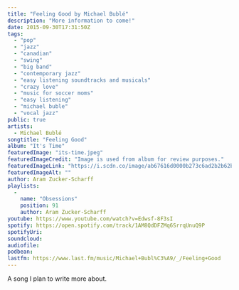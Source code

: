 ```yaml
---
title: "Feeling Good by Michael Bublé"
description: "More information to come!"
date: 2015-09-30T17:31:50Z
tags:
  - "pop"
  - "jazz"
  - "canadian"
  - "swing"
  - "big band"
  - "contemporary jazz"
  - "easy listening soundtracks and musicals"
  - "crazy love"
  - "music for soccer moms"
  - "easy listening"
  - "michael buble"
  - "vocal jazz"
public: true
artists:
  - Michael Bublé
songtitle: "Feeling Good"
album: "It's Time"
featuredImage: "its-time.jpeg"
featuredImageCredit: "Image is used from album for review purposes."
featuredImageLink: "https://i.scdn.co/image/ab67616d0000b273c6ad2b2b62b581a23a7c1759"
featuredImageAlt: ""
author: Aram Zucker-Scharff
playlists:
  -
    name: "Obsessions"
    position: 91
    author: Aram Zucker-Scharff
youtube: https://www.youtube.com/watch?v=Edwsf-8F3sI
spotify: https://open.spotify.com/track/1AM8QdDFZMq6SrrqUnuQ9P
spotifyUri: 
soundcloud:
audiofile:
podbean:
lastfm: https://www.last.fm/music/Michael+Bubl%C3%A9/_/Feeling+Good
---
```


A song I plan to write more about.
		